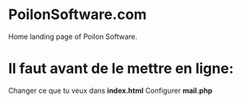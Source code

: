 # PoilonSoftware.com
Home landing page of Poilon Software.

# Il faut avant de le mettre en ligne: 

Changer ce que tu veux dans **index.html**
Configurer **mail.php**
